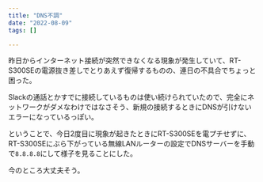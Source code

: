 ```yaml
---
title: "DNS不調"
date: "2022-08-09"
tags: []

---
```


昨日からインターネット接続が突然できなくなる現象が発生していて、RT-S300SEの電源抜き差しでとりあえず復帰するものの、連日の不具合でちょっと困った。

Slackの通話とかすでに接続しているものは使い続けられていたので、完全にネットワークがダメなわけではなさそう、新規の接続するときにDNSが引けないエラーになっているっぽい。

ということで、今日2度目に現象が起きたときにRT-S300SEを電プチせずに、RT-S300SEにぶら下がっている無線LANルーターの設定でDNSサーバーを手動で`8.8.8.8`にして様子を見ることにした。

今のところ大丈夫そう。
